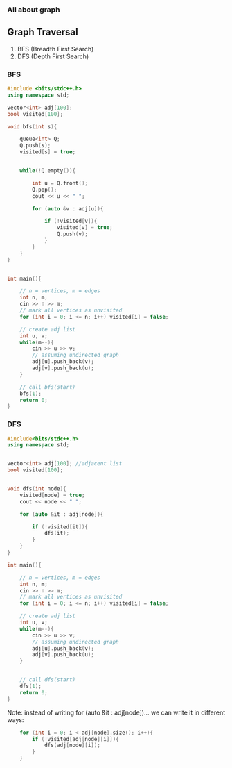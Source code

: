 ### All about graph

## Graph Traversal
1. BFS (Breadth First Search)
2. DFS (Depth First Search)

### BFS

```cpp
#include <bits/stdc++.h>
using namespace std;

vector<int> adj[100];
bool visited[100];

void bfs(int s){

	queue<int> Q;
	Q.push(s);
	visited[s] = true;


	while(!Q.empty()){

		int u = Q.front();
		Q.pop();
		cout << u << " ";

		for (auto &v : adj[u]){

			if (!visited[v]){
				visited[v] = true;
				Q.push(v);
			}
		}
	}
}


int main(){

	// n = vertices, m = edges
	int n, m;
	cin >> n >> m;
	// mark all vertices as unvisited
	for (int i = 0; i <= n; i++) visited[i] = false;

	// create adj list
	int u, v;
	while(m--){
		cin >> u >> v;
		// assuming undirected graph
		adj[u].push_back(v);
		adj[v].push_back(u);
	}

	// call bfs(start)
	bfs(1);
	return 0;
}
```

### DFS

```cpp
#include<bits/stdc++.h>
using namespace std;


vector<int> adj[100]; //adjacent list
bool visited[100];


void dfs(int node){
	visited[node] = true;
	cout << node << " ";

	for (auto &it : adj[node]){

		if (!visited[it]){
			dfs(it);
		}
	}
}

int main(){

	// n = vertices, m = edges
	int n, m;
	cin >> n >> m;
	// mark all vertices as unvisited
	for (int i = 0; i <= n; i++) visited[i] = false;

	// create adj list
	int u, v;
	while(m--){
		cin >> u >> v;
		// assuming undirected graph
		adj[u].push_back(v);
		adj[v].push_back(u);
	}


	// call dfs(start)
	dfs(1);
	return 0;
}
```

Note: instead of writing for (auto &it : adj[node])... we can write it in different ways:

```cpp
	for (int i = 0; i < adj[node].size(); i++){
		if (!visited[adj[node][i]]){
			dfs(adj[node][i]);
		}
	}
```
